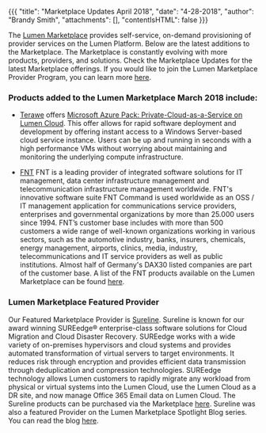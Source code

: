 {{{
"title": "Marketplace Updates April 2018",
"date": "4-28-2018",
"author": "Brandy Smith",
"attachments": [],
"contentIsHTML": false
}}}

The [Lumen Marketplace](https://www.ctl.io/marketplace-home/) provides self-service, on-demand provisioning of provider services on the Lumen Platform. Below are the latest additions to the Marketplace.
The Marketplace is constantly evolving with more products, providers, and solutions. Check the Marketplace Updates for the latest Marketplace offerings. If you would like to join the Lumen Marketplace Provider Program, you can learn more [here](https://www.ctl.io/marketplace-program/).

### Products added to the Lumen Marketplace March 2018 include:

* [Terawe](https://www.ctl.io/marketplace/partner/TWE/) offers [Microsoft Azure Pack: Private-Cloud-as-a-Service on Lumen Cloud](https://www.ctl.io/marketplace/partner/TWE/product/Microsoft%20Azure%20Pack:%20Private-Cloud-as-a-Service%20on%20Lumen%20Cloud/v/1.0/). This offer allows for rapid software deployment and development by offering instant access to a Windows Server-based cloud service instance. Users can be up and running in seconds with a high performance VMs without worrying about maintaining and monitoring the underlying compute infrastructure.

* [FNT](https://www.ctl.io/marketplace/partner/ZQX5/) FNT is a leading provider of integrated software solutions for IT management, data center infrastructure management and telecommunication infrastructure management worldwide.
FNT's innovative software suite FNT Command is used worldwide as an OSS / IT management application for communications service providers, enterprises and governmental organizations by more than 25.000 users since 1994.
FNT’s customer base includes with more than 500 customers a wide range of well-known organizations working in various sectors, such as the automotive industry, banks, insurers, chemicals, energy management, airports, clinics, media, industry, telecommunications and IT service providers as well as public institutions. Almost half of Germany's DAX30 listed companies are part of the customer base. A list of the FNT products available on the Lumen Marketplace can be found [here](https://www.ctl.io/marketplace/partner/ZQX5/).


### Lumen Marketplace Featured Provider

Our Featured Marketplace Provider is [Sureline](http://www.surelinesystems.com/). Sureline is known for our award winning SUREedge® enterprise-class software solutions for Cloud Migration and Cloud Disaster Recovery. SUREedge works with a wide variety of on-premises hypervisors and cloud systems and provides automated transformation of virtual servers to target environments. It reduces risk through encryption and provides efficient data transmission through deduplication and compression technologies. SUREedge technology allows Lumen customers to rapidly migrate any workload from physical or virtual systems into the Lumen Cloud, use the Lumen Cloud as a DR site, and now manage Office 365 Email data on Lumen Cloud. The Sureline products can be purchased via the Marketplace [here](https://www.ctl.io/marketplace/partner/SURE/).  Sureline was also a featured Provider on the Lumen Marketplace Spotlight Blog series. You can read the blog [here](https://www.ctl.io/blog/post/office-365-email-data-management-sureedge/).

